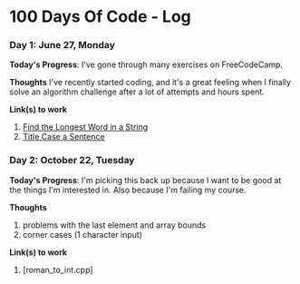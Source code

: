 # 100 Days Of Code - Log

### Day 1: June 27, Monday

**Today's Progress**: I've gone through many exercises on FreeCodeCamp.

**Thoughts** I've recently started coding, and it's a great feeling when I finally solve an algorithm challenge after a lot of attempts and hours spent.

**Link(s) to work**
1. [Find the Longest Word in a String](https://www.freecodecamp.com/challenges/find-the-longest-word-in-a-string)
2. [Title Case a Sentence](https://www.freecodecamp.com/challenges/title-case-a-sentence)

### Day 2: October 22, Tuesday
**Today's Progress**: I'm picking this back up because I want to be good at the things I'm interested in. Also because I'm failing my course.

**Thoughts** 
1. problems with the last element and array bounds
2. corner cases (1 character input)

**Link(s) to work**
1. [roman_to_int.cpp]
